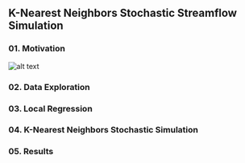 ## K-Nearest Neighbors Stochastic Streamflow Simulation

### 01. Motivation 

![alt text](http://url/to/img.png)

### 02. Data Exploration

### 03. Local Regression

### 04. K-Nearest Neighbors Stochastic Simulation

### 05. Results
